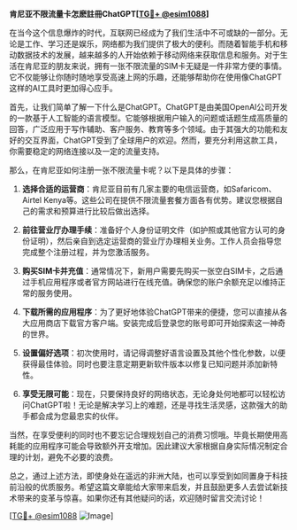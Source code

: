 **肯尼亚不限流量卡怎麽註冊ChatGPT[[TG💪+ @esim1088](https://t.me/s/esim1088)]**

在当今这个信息爆炸的时代，互联网已经成为了我们生活中不可或缺的一部分。无论是工作、学习还是娱乐，网络都为我们提供了极大的便利。而随着智能手机和移动数据技术的发展，越来越多的人开始依赖于移动网络来获取信息和服务。对于生活在肯尼亚的朋友来说，拥有一张不限流量的SIM卡无疑是一件非常方便的事情。它不仅能够让你随时随地享受高速上网的乐趣，还能够帮助你在使用像ChatGPT这样的AI工具时更加得心应手。

首先，让我们简单了解一下什么是ChatGPT。ChatGPT是由美国OpenAI公司开发的一款基于人工智能的语言模型。它能够根据用户输入的问题或话题生成高质量的回答，广泛应用于写作辅助、客户服务、教育等多个领域。由于其强大的功能和友好的交互界面，ChatGPT受到了全球用户的欢迎。然而，要充分利用这款工具，你需要稳定的网络连接以及一定的流量支持。

那么，在肯尼亚如何注册一张不限流量卡呢？以下是具体的步骤：

1. **选择合适的运营商**：肯尼亚目前有几家主要的电信运营商，如Safaricom、Airtel Kenya等。这些公司在提供不限流量套餐方面各有优势。建议您根据自己的需求和预算进行比较后做出选择。

2. **前往营业厅办理手续**：准备好个人身份证明文件（如护照或其他官方认可的身份证明），然后亲自到选定运营商的营业厅办理相关业务。工作人员会指导您完成整个注册过程，并为您激活服务。

3. **购买SIM卡并充值**：通常情况下，新用户需要先购买一张空白SIM卡，之后通过手机应用程序或者官方网站进行在线充值。确保您的账户余额充足以维持正常的服务使用。

4. **下载所需的应用程序**：为了更好地体验ChatGPT带来的便捷，您可以直接从各大应用商店下载官方客户端。安装完成后登录您的账号即可开始探索这一神奇的世界。

5. **设置偏好选项**：初次使用时，请记得调整好语言设置及其他个性化参数，以便获得最佳体验。同时也要注意定期更新软件版本以修复已知问题并添加新特性。

6. **享受无限可能**：现在，只要保持良好的网络状态，无论身处何地都可以轻松访问ChatGPT啦！无论是解决学习上的难题，还是寻找生活灵感，这款强大的助手都会成为您最忠实的伙伴。

当然，在享受便利的同时也不要忘记合理规划自己的消费习惯哦。毕竟长期使用高耗能的应用程序可能会导致额外开支增加。因此建议大家根据自身实际情况制定合理的计划，避免不必要的浪费。

总之，通过上述方法，即使身处在遥远的非洲大陆，也可以享受到如同置身于科技前沿般的优质服务。希望这篇文章能给大家带来启发，并且鼓励更多人去尝试新技术带来的变革与惊喜。如果你还有其他疑问的话，欢迎随时留言交流讨论！

[[TG💪+ @esim1088](https://t.me/s/esim1088) ![Image](https://i.postimg.cc/4NQfJmqS/Snipaste-2025-05-13-00-14-12.png)]